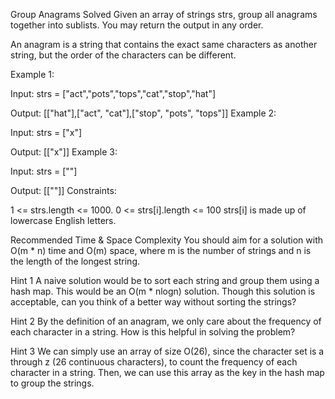 Group Anagrams
Solved 
Given an array of strings strs, group all anagrams together into sublists. You may return the output in any order.

An anagram is a string that contains the exact same characters as another string, but the order of the characters can be different.

Example 1:

Input: strs = ["act","pots","tops","cat","stop","hat"]

Output: [["hat"],["act", "cat"],["stop", "pots", "tops"]]
Example 2:

Input: strs = ["x"]

Output: [["x"]]
Example 3:

Input: strs = [""]

Output: [[""]]
Constraints:

1 <= strs.length <= 1000.
0 <= strs[i].length <= 100
strs[i] is made up of lowercase English letters.


Recommended Time & Space Complexity
You should aim for a solution with O(m * n) time and O(m) space, where m is the number of strings and n is the length of the longest string.


Hint 1
A naive solution would be to sort each string and group them using a hash map. This would be an O(m * nlogn) solution. Though this solution is acceptable, can you think of a better way without sorting the strings?


Hint 2
By the definition of an anagram, we only care about the frequency of each character in a string. How is this helpful in solving the problem?


Hint 3
We can simply use an array of size O(26), since the character set is a through z (26 continuous characters), to count the frequency of each character in a string. Then, we can use this array as the key in the hash map to group the strings.
